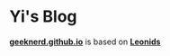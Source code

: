# Yi's Blog

**[geeknerd.github.io](http://geeknerd.github.io/)** is based on **[Leonids](https://github.com/renyuanz/leonids)** 

